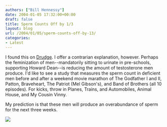 ```yaml
---
authors: ["Bill Hennessy"]
date: 2004-01-05 17:32:00+00:00
draft: false
title: Sperm Counts Off by 1/3
layout: blog
url: /2004/01/05/sperm-counts-off-by-13/
categories:
- Latest
---
```


I found this on [Drudge](https://story.news.yahoo.com/news?tmpl=story&u=/afp/20040105/hl_afp/britain_health_sperm_040105105306). I offer a contrarian explanation, however. Perhaps the feminization of men--mandatorily sitting to urinate in pre-schools, supporting Howard Dean--is reducing the amount of testosterone men produce. I'd like to see a study that measures the sperm count in deficient men before and after a weekend movie marathon of The Godfather I and II, Patton, Braveheart, The Patriot (Mel Gibson's), and Band of Brothers (all 10 episodes). For kicks, throw in Planes, Trains, and Automobiles, Animal House, and My Cousin Vinny.

My prediction is that these men will produce an overabundance of sperm for the next three weeks.

![](https://blog.billhennessy.com/aggbug.aspx?PostID=800)

